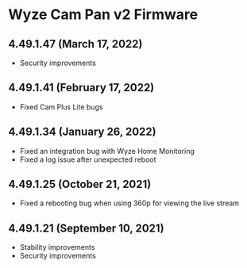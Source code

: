 # Wyze Cam Pan v2 Firmware
## 4.49.1.47 (March 17, 2022)
* Security improvements
## 4.49.1.41 (February 17, 2022)
* Fixed Cam Plus Lite bugs
## 4.49.1.34 (January 26, 2022)
* Fixed an integration bug with Wyze Home Monitoring
* Fixed a log issue after unexpected reboot
## 4.49.1.25 (October 21, 2021)
* Fixed a rebooting bug when using 360p for viewing the live stream
## 4.49.1.21 (September 10, 2021)
* Stability improvements
* Security improvements
